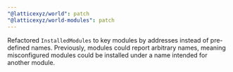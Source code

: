```yaml
---
"@latticexyz/world": patch
"@latticexyz/world-modules": patch
---
```


Refactored `InstalledModules` to key modules by addresses instead of pre-defined names. Previously, modules could report arbitrary names, meaning misconfigured modules could be installed under a name intended for another module.

